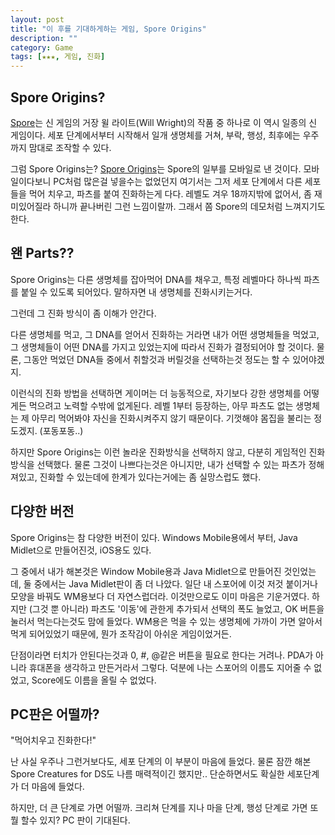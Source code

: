 ```yaml
---
layout: post
title: "이 후를 기대하게하는 게임, Spore Origins"
description: ""
category: Game
tags: [★★★, 게임, 진화]
---
```


## Spore Origins?

[Spore](http://www.ea.co.kr/spore)는 신 게임의 거장 윌 라이트(Will Wright)의 작품 중 하나로 이 역시 일종의 신 게임이다.
세포 단계에서부터 시작해서 일개 생명체를 거쳐, 부락, 행성, 최후에는 우주까지 맘대로 조작할 수 있다.

그럼 Spore Origins는?
[Spore Origins](http://spore.eamobile.com/)는 Spore의 일부를 모바일로 낸 것이다.
모바일이다보니 PC처럼 많은걸 넣을수는 없었던지
여기서는 그저 세포 단계에서 다른 세포들을 먹어 치우고, 파츠를 붙여 진화하는게 다다.
레벨도 겨우 18까지밖에 없어서, 좀 재미있어질라 하니까 끝나버린 그런 느낌이랄까.
그래서 쫌 Spore의 데모처럼 느껴지기도 한다.


## 왠 Parts??

Spore Origins는 다른 생명체를 잡아먹어 DNA를 채우고,
특정 레벨마다 하나씩 파츠를 붙일 수 있도록 되어있다.
말하자면 내 생명체를 진화시키는거다.

그런데 그 진화 방식이 좀 이해가 안간다.

다른 생명체를 먹고, 그 DNA를 얻어서 진화하는 거라면
내가 어떤 생명체들을 먹었고, 그 생명체들이 어떤 DNA를 가지고 있었는지에 따라서
진화가 결정되어야 할 것이다.
물론, 그동안 먹었던 DNA들 중에서 취할것과 버릴것을 선택하는것 정도는 할 수 있어야겠지.

이런식의 진화 방법을 선택하면
게이머는 더 능동적으로, 자기보다 강한 생명체를 어떻게든 먹으려고 노력할 수밖에 없게된다.
레벨 1부터 등장하는, 아무 파츠도 없는 생명체는 제 아무리 먹어봐야
자신을 진화시켜주지 않기 때문이다.
기껏해야 몸집을 불리는 정도겠지. (포동포동..)

하지만 Spore Origins는 이런 놀라운 진화방식을 선택하지 않고,
다분히 게임적인 진화방식을 선택했다.
물론 그것이 나쁘다는것은 아니지만,
내가 선택할 수 있는 파츠가 정해져있고,
진화할 수 있는데에 한계가 있다는거에는 좀 실망스럽도 했다.


## 다양한 버전

Spore Origins는 참 다양한 버전이 있다.
Windows Mobile용에서 부터, Java Midlet으로 만들어진것, iOS용도 있다.

그 중에서 내가 해본것은 Window Mobile용과 Java Midlet으로 만들어진 것인었는데,
둘 중에서는 Java Midlet판이 좀 더 나았다.
일단 내 스포어에 이것 저것 붙이거나 모양을 바꿔도 WM용보다 더 자연스럽더라.
이것만으로도 이미 마음은 기운거였다.
하지만 (그것 뿐 아니라) 파츠도 '이동'에 관한게 추가되서 선택의 폭도 늘었고,
OK 버튼을 눌러서 먹는다는것도 맘에 들었다.
WM용은 먹을 수 있는 생명체에 가까이 가면 알아서 먹게 되어있었기 때문에,
뭔가 조작감이 아쉬운 게임이었거든.

단점이라면 터치가 안된다는것과 0, #, @같은 버튼을 필요로 한다는 거려나.
PDA가 아니라 휴대폰을 생각하고 만든거라서 그렇다.
덕분에 나는 스포어의 이름도 지어줄 수 없었고,
Score에도 이름을 올릴 수 없었다.



## PC판은 어떨까?

"먹어치우고 진화한다!"

난 사실 우주나 그런거보다도, 세포 단계의 이 부분이 마음에 들었다.
물론 잠깐 해본 Spore Creatures for DS도 나름 매력적이긴 했지만..
단순하면서도 확실한 세포단계가 더 마음에 들었다.

하지만, 더 큰 단계로 가면 어떨까.
크리쳐 단계를 지나 마을 단계, 행성 단계로 가면 또 뭘 할수 있지?
PC 판이 기대된다.
